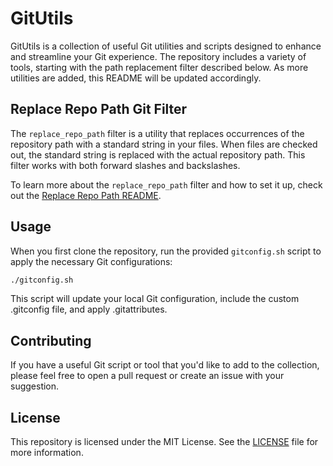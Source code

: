 # GitUtils
GitUtils is a collection of useful Git utilities and scripts designed to enhance and streamline your Git experience. The repository includes a variety of tools, starting with the path replacement filter described below. As more utilities are added, this README will be updated accordingly.

## Replace Repo Path Git Filter

The `replace_repo_path` filter is a utility that replaces occurrences of the repository path with a standard string in your files. When files are checked out, the standard string is replaced with the actual repository path. This filter works with both forward slashes and backslashes.

To learn more about the `replace_repo_path` filter and how to set it up, check out the [Replace Repo Path README](replace_repo_path/README.md).

## Usage

When you first clone the repository, run the provided `gitconfig.sh` script to apply the necessary Git configurations:

```bash
./gitconfig.sh
```
This script will update your local Git configuration, include the custom .gitconfig file, and apply .gitattributes.

## Contributing
If you have a useful Git script or tool that you'd like to add to the collection, please feel free to open a pull request or create an issue with your suggestion.

## License
This repository is licensed under the MIT License. See the [LICENSE](LICENSE) file for more information.